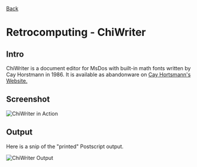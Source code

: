 [Back](../index.html) 
 
# Retrocomputing - ChiWriter

## Intro

ChiWriter is a document editor for MsDos with built-in math fonts written by Cay Horstmann in 1986. It is available as abandonware on [Cay Hortsmann's Website.](https://horstmann.com/ChiWriter/)  

## Screenshot

![ChiWriter in Action](../files/Images/chiwriter.png)

## Output

Here is a snip of the "printed" Postscript output. 

![ChiWriter Output](../files/Images/chiwriteroutput.png)
